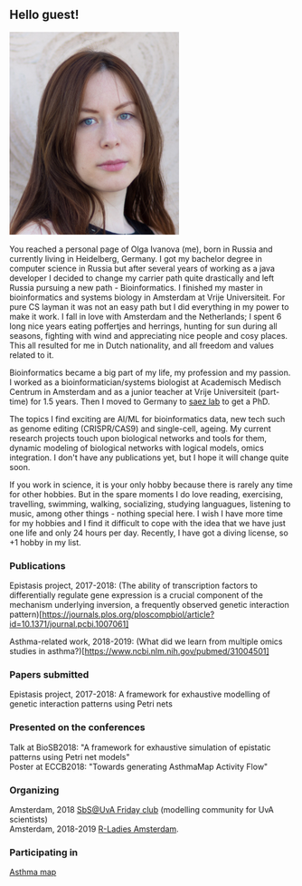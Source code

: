 ## Hello guest! 

<img src="DSC_7294.jpg" alt="photo me" width="300" height="358">

You reached a personal page of Olga Ivanova (me), born in Russia and currently living in Heidelberg, Germany. I got my bachelor degree in computer science in Russia but after several years of working as a java developer I decided to change my carrier path quite drastically and left Russia pursuing a new path - Bioinformatics. I finished my master in bioinformatics and systems biology in Amsterdam at Vrije Universiteit. For pure CS layman it was not an easy path but I did everything in my power to make it work. I fall in love with Amsterdam and the Netherlands; I spent 6 long nice years eating poffertjes and herrings, hunting for sun during all seasons, fighting with wind and appreciating nice people and cosy places. This all resulted for me in Dutch nationality, and all freedom and values related to it.

Bioinformatics became a big part of my life, my profession and my passion. I worked as a bioinformatician/systems biologist at Academisch Medisch Centrum in Amsterdam and as a junior teacher at Vrije Universiteit (part-time) for 1.5 years. Then I moved to Germany to [saez lab](http://saezlab.org/) to get a PhD.

The topics I find exciting are AI/ML for bioinformatics data, new tech such as genome editing (CRISPR/CAS9) and single-cell, ageing. My current research projects touch upon biological networks and tools for them, dynamic modeling of biological networks with logical models, omics integration. I don't have any publications yet, but I hope it will change quite soon. 

If you work in science, it is your only hobby because there is rarely any time for other hobbies. But in the spare moments I do love reading, exercising, travelling, swimming, walking, socializing, studying languagues, listening to music, among other things - nothing special here. I wish I have more time for my hobbies and I find it difficult to cope with the idea that we have just one life and only 24 hours per day. Recently, I have got a diving license, so +1 hobby in my list. 

### Publications
Epistasis project, 2017-2018: 
(The ability of transcription factors to differentially regulate gene expression is a crucial component of the mechanism underlying inversion, a frequently observed genetic interaction pattern)[https://journals.plos.org/ploscompbiol/article?id=10.1371/journal.pcbi.1007061]

Asthma-related work, 2018-2019: (What did we learn from multiple omics studies in asthma?)[https://www.ncbi.nlm.nih.gov/pubmed/31004501]

### Papers submitted
Epistasis project, 2017-2018: A framework for exhaustive modelling of genetic interaction patterns using Petri nets

### Presented on the conferences
Talk at BioSB2018: "A framework for exhaustive simulation of epistatic patterns using Petri net models"  
Poster at ECCB2018: "Towards generating AsthmaMap Activity Flow"

### Organizing
Amsterdam, 2018 [SbS@UvA Friday club](http://ias.uva.nl/research/simulation-based-science/simulation-based-science.html) (modelling community for UvA scientists)  
Amsterdam, 2018-2019 [R-Ladies Amsterdam](https://www.meetup.com/rladies-amsterdam/).

### Participating in 
[Asthma map](http://asthma-map.org/)
